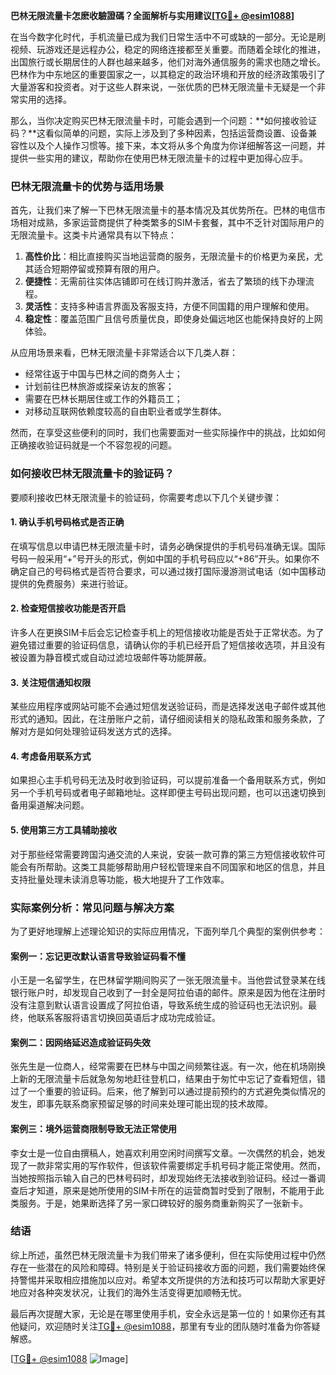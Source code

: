 **巴林无限流量卡怎麽收驗證碼？全面解析与实用建议[[TG💪+ @esim1088](https://t.me/s/esim1088)]**

在当今数字化时代，手机流量已成为我们日常生活中不可或缺的一部分。无论是刷视频、玩游戏还是远程办公，稳定的网络连接都至关重要。而随着全球化的推进，出国旅行或长期居住的人群也越来越多，他们对海外通信服务的需求也随之增长。巴林作为中东地区的重要国家之一，以其稳定的政治环境和开放的经济政策吸引了大量游客和投资者。对于这些人群来说，一张优质的巴林无限流量卡无疑是一个非常实用的选择。

那么，当你决定购买巴林无限流量卡时，可能会遇到一个问题：**如何接收验证码？**这看似简单的问题，实际上涉及到了多种因素，包括运营商设置、设备兼容性以及个人操作习惯等。接下来，本文将从多个角度为你详细解答这一问题，并提供一些实用的建议，帮助你在使用巴林无限流量卡的过程中更加得心应手。

### 巴林无限流量卡的优势与适用场景

首先，让我们来了解一下巴林无限流量卡的基本情况及其优势所在。巴林的电信市场相对成熟，多家运营商提供了种类繁多的SIM卡套餐，其中不乏针对国际用户的无限流量卡。这类卡片通常具有以下特点：

1. **高性价比**：相比直接购买当地运营商的服务，无限流量卡的价格更为亲民，尤其适合短期停留或预算有限的用户。
2. **便捷性**：无需前往实体店铺即可在线订购并激活，省去了繁琐的线下办理流程。
3. **灵活性**：支持多种语言界面及客服支持，方便不同国籍的用户理解和使用。
4. **稳定性**：覆盖范围广且信号质量优良，即使身处偏远地区也能保持良好的上网体验。

从应用场景来看，巴林无限流量卡非常适合以下几类人群：
- 经常往返于中国与巴林之间的商务人士；
- 计划前往巴林旅游或探亲访友的旅客；
- 需要在巴林长期居住或工作的外籍员工；
- 对移动互联网依赖度较高的自由职业者或学生群体。

然而，在享受这些便利的同时，我们也需要面对一些实际操作中的挑战，比如如何正确接收验证码就是一个不容忽视的问题。

### 如何接收巴林无限流量卡的验证码？

要顺利接收巴林无限流量卡的验证码，你需要考虑以下几个关键步骤：

#### 1. 确认手机号码格式是否正确
在填写信息以申请巴林无限流量卡时，请务必确保提供的手机号码准确无误。国际号码一般采用“+”号开头的形式，例如中国的手机号码应以“+86”开头。如果你不确定自己的号码格式是否符合要求，可以通过拨打国际漫游测试电话（如中国移动提供的免费服务）来进行验证。

#### 2. 检查短信接收功能是否开启
许多人在更换SIM卡后会忘记检查手机上的短信接收功能是否处于正常状态。为了避免错过重要的验证码信息，请确认你的手机已经开启了短信接收选项，并且没有被设置为静音模式或自动过滤垃圾邮件等功能屏蔽。

#### 3. 关注短信通知权限
某些应用程序或网站可能不会通过短信发送验证码，而是选择发送电子邮件或其他形式的通知。因此，在注册账户之前，请仔细阅读相关的隐私政策和服务条款，了解对方是如何处理验证码发送方式的选择。

#### 4. 考虑备用联系方式
如果担心主手机号码无法及时收到验证码，可以提前准备一个备用联系方式，例如另一个手机号码或者电子邮箱地址。这样即便主号码出现问题，也可以迅速切换到备用渠道解决问题。

#### 5. 使用第三方工具辅助接收
对于那些经常需要跨国沟通交流的人来说，安装一款可靠的第三方短信接收软件可能会有所帮助。这类工具能够帮助用户轻松管理来自不同国家和地区的信息，并且支持批量处理未读消息等功能，极大地提升了工作效率。

### 实际案例分析：常见问题与解决方案

为了更好地理解上述理论知识的实际应用情况，下面列举几个典型的案例供参考：

#### 案例一：忘记更改默认语言导致验证码看不懂
小王是一名留学生，在巴林留学期间购买了一张无限流量卡。当他尝试登录某在线银行账户时，却发现自己收到了一封全是阿拉伯语的邮件。原来是因为他在注册时没有注意到默认语言设置成了阿拉伯语，导致系统生成的验证码也无法识别。最终，他联系客服将语言切换回英语后才成功完成验证。

#### 案例二：因网络延迟造成验证码失效
张先生是一位商人，经常需要在巴林与中国之间频繁往返。有一次，他在机场刚换上新的无限流量卡后就急匆匆地赶往登机口，结果由于匆忙中忘记了查看短信，错过了一个重要的验证码。后来，他了解到可以通过提前预约的方式避免类似情况的发生，即事先联系商家预留足够的时间来处理可能出现的技术故障。

#### 案例三：境外运营商限制导致无法正常使用
李女士是一位自由撰稿人，她喜欢利用空闲时间撰写文章。一次偶然的机会，她发现了一款非常实用的写作软件，但该软件需要绑定手机号码才能正常使用。然而，当她按照指示输入自己的巴林号码时，却发现始终无法接收到验证码。经过一番调查后才知道，原来是她所使用的SIM卡所在的运营商暂时受到了限制，不能用于此类服务。于是，她果断选择了另一家口碑较好的服务商重新购买了一张新卡。

### 结语

综上所述，虽然巴林无限流量卡为我们带来了诸多便利，但在实际使用过程中仍然存在一些潜在的风险和障碍。特别是关于验证码接收方面的问题，我们需要始终保持警惕并采取相应措施加以应对。希望本文所提供的方法和技巧可以帮助大家更好地应对各种突发状况，让我们的海外生活变得更加顺畅无忧。

最后再次提醒大家，无论是在哪里使用手机，安全永远是第一位的！如果你还有其他疑问，欢迎随时关注[TG💪+ @esim1088](https://t.me/s/esim1088)，那里有专业的团队随时准备为你答疑解惑。

[[TG💪+ @esim1088](https://t.me/s/esim1088) ![Image](https://i.postimg.cc/4NQfJmqS/Snipaste-2025-05-13-00-14-12.png)]